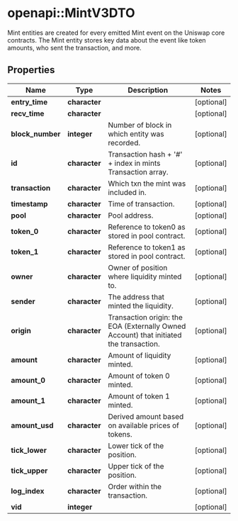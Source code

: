 # openapi::MintV3DTO

Mint entities are created for every emitted Mint event on the Uniswap core contracts. The Mint entity stores key data about the event like token amounts, who sent the transaction, and more.

## Properties
Name | Type | Description | Notes
------------ | ------------- | ------------- | -------------
**entry_time** | **character** |  | [optional] 
**recv_time** | **character** |  | [optional] 
**block_number** | **integer** | Number of block in which entity was recorded. | [optional] 
**id** | **character** | Transaction hash + &#39;#&#39; + index in mints Transaction array. | [optional] 
**transaction** | **character** | Which txn the mint was included in. | [optional] 
**timestamp** | **character** | Time of transaction. | [optional] 
**pool** | **character** | Pool address. | [optional] 
**token_0** | **character** | Reference to token0 as stored in pool contract. | [optional] 
**token_1** | **character** | Reference to token1 as stored in pool contract. | [optional] 
**owner** | **character** | Owner of position where liquidity minted to. | [optional] 
**sender** | **character** | The address that minted the liquidity. | [optional] 
**origin** | **character** | Transaction origin: the EOA (Externally Owned Account) that initiated the transaction. | [optional] 
**amount** | **character** | Amount of liquidity minted. | [optional] 
**amount_0** | **character** | Amount of token 0 minted. | [optional] 
**amount_1** | **character** | Amount of token 1 minted. | [optional] 
**amount_usd** | **character** | Derived amount based on available prices of tokens. | [optional] 
**tick_lower** | **character** | Lower tick of the position. | [optional] 
**tick_upper** | **character** | Upper tick of the position. | [optional] 
**log_index** | **character** | Order within the transaction. | [optional] 
**vid** | **integer** |  | [optional] 



